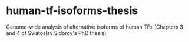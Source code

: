 # human-tf-isoforms-thesis
Genome-wide analysis of alternative isoforms of human TFs (Chapters 3 and 4 of Sviatoslav Sidorov's PhD thesis)
